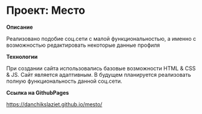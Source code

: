 # Проект: Место

**Описание**

Реализовано подобие соц.сети с малой функциональностью, а именно с возможностью редактировать некоторые данные профиля


**Технологии**

При создании сайта использовались базовые возможности HTML & CSS & JS. Сайт является адаптивным.
В будущем планируется реализовать полную функциональность данной соц.сети.

**Ссылка на GithubPages**

https://danchikslaziet.github.io/mesto/
